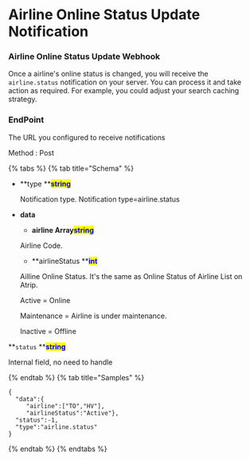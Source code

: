 # Airline Online Status Update Notification

### Airline Online Status Update Webhook

Once a airline's online status is changed, you will receive the `airline.status` notification on your server. You can process it and take action as required. For example, you could adjust your search caching strategy.

### EndPoint

The URL you configured to receive notifications

Method : Post

{% tabs %}
{% tab title="Schema" %}

*   **type **<mark style="color:blue;">**string**</mark>

    Notification type. Notification type=airline.status

* **data**
  *   **airline Array**<mark style="color:blue;">**string**</mark>

  Airline Code.

  *   **airlineStatus **<mark style="color:blue;">**int**</mark>

  Ailline Online Status. It's the same as Online Status of Airline List on Atrip.

  Active = Online

  Maintenance = Airline is under maintenance.

  Inactive = Offline


**`status` **<mark style="color:blue;">**string**</mark>

  Internal field, no need to handle


{% endtab %}
{% tab title="Samples" %}
```
{
  "data":{
     "airline":["TO","HV"],
     "airlineStatus":"Active"},
  "status":-1,
  "type":"airline.status"
}
```
{% endtab %}
{% endtabs %}


